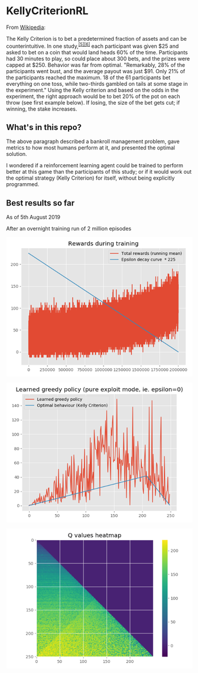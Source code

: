 # KellyCriterionRL

From [Wikipedia](https://en.wikipedia.org/wiki/Kelly_criterion):

The Kelly Criterion is to bet a predetermined fraction of assets and can be counterintuitive. In one study,<sup>[[5]](https://en.wikipedia.org/wiki/Kelly_criterion#cite_note-5)[[6]](https://en.wikipedia.org/wiki/Kelly_criterion#cite_note-6)</sup> each participant was given $25 and asked to bet on a coin that would land heads 60% of the time. Participants had 30 minutes to play, so could place about 300 bets, and the prizes were capped at $250. Behavior was far from optimal. "Remarkably, 28% of the participants went bust, and the average payout was just $91. Only 21% of the participants reached the maximum. 18 of the 61 participants bet everything on one toss, while two-thirds gambled on tails at some stage in the experiment." Using the Kelly criterion and based on the odds in the experiment, the right approach would be to bet 20% of the pot on each throw (see first example below). If losing, the size of the bet gets cut; if winning, the stake increases.

## What's in this repo?

The above paragraph described a bankroll management problem, gave metrics to how most humans perform at it, and presented the optimal solution.

I wondered if a reinforcement learning agent could be trained to perform better at this game than the participants of this study; or if it would work out the optimal strategy (Kelly Criterion) for itself, without being explicitly programmed.

## Best results so far

As of 5th August 2019

After an overnight training run of 2 million episodes

![Rewards during training](.README_images/2019-08-05-training-rewards.png)

![Learned policy](.README_images/2019-08-05-learned-policy.png)

![Learned Q values](.README_images/2019-08-05-learned-q-values.png)
